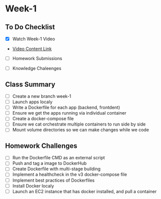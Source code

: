 # Week-1

## To Do Checklist

- [x] Watch Week-1 Video

- [Video Content Link](video_content_week1.md)

- [ ] Homework Submissions

- [ ] Knowledge Chaleenges

## Class Summary

- [ ] Create a new branch week-1 
- [ ] Launch apps localy
- [ ] Write a Dockerfile for each app (backend, frontdent)
- [ ] Ensure we get the apps running via individual container
- [ ] Create a docker-compose file
- [ ] Ensure we cat orchestrate multiple containers to run side by side
- [ ] Mount volume directories so we can make changes while we code

## Homework Challenges

- [ ] Run the Dockerfile CMD as an external script
- [ ] Push and tag a image to DockerHub
- [ ] Create Dockerfile with multi-stage building
- [ ] Implement a healthcheck in the v3 docker-compose file
- [ ] Implement best practices of Dockerfiles
- [ ] Install Docker localy
- [ ] Launch an EC2 instance that has docker installed, and pull a container